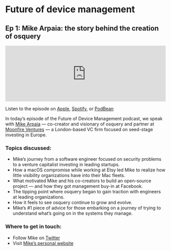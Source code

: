 # Future of device management
## Ep 1: Mike Arpaia: the story behind the creation of osquery

<iframe allow="autoplay *; encrypted-media *; fullscreen *; clipboard-write" frameborder="0" height="175" style="width:100%;max-width:800px;overflow:hidden;background:transparent;" sandbox="allow-forms allow-popups allow-same-origin allow-scripts allow-storage-access-by-user-activation allow-top-navigation-by-user-activation" src="https://embed.podcasts.apple.com/gb/podcast/ep-1-mike-arpaia-the-story-behind-the-creation-of-osquery/id1627079895?i=1000565001475"></iframe>

Listen to the episode on [Apple](https://podcasts.apple.com/gb/podcast/ep-1-mike-arpaia-the-story-behind-the-creation-of-osquery/id1627079895?i=1000565001475), [Spotify](https://open.spotify.com/episode/2K653S8HsXFTe5CGNr0e6H?si=LsZwvBnDT1enaNZT04j1YQ), or [PodBean](https://futureofdevicemanagement.podbean.com/e/ep-1-mike-arpaia-the-story-behind-the-creation-of-osquery/)

In today’s episode of the Future of Device Management podcast, we speak with [Mike Arpaia](https://www.linkedin.com/in/marpaia/) — co-creator and visionary of osquery and partner at [Moonfire Ventures](https://www.moonfire.com/) — a London-based VC firm focused on seed-stage investing in Europe. 

### Topics discussed:

- Mike’s journey from a software engineer focused on security problems to a venture capitalist investing in leading startups. 
- How a macOS compromise while working at Etsy led Mike to realize how little visibility organizations have into their Mac fleets. 
- What motivated Mike and his co-creators to build an open-source project — and how they got management buy-in at Facebook.  
- The tipping point where osquery began to gain traction with engineers at leading organizations. 
- How it feels to see osquery continue to grow and evolve. 
- Mike’s #1 piece of advice for those embarking on a journey of trying to understand what’s going on in the systems they manage.

### Where to get in touch: 

- Follow Mike on [Twitter](https://twitter.com/mikearpaia) 
- Visit [Mike’s personal website](https://www.arpaia.xyz/)

<meta name="category" value="podcasts">
<meta name="authorGitHubUsername" value="zwass">
<meta name="authorFullName" value="Zach Wasserman">
<meta name="publishedOn" value="2022-06-06">
<meta name="articleTitle" value="Future of device management episode 1">
<meta name="articleImageUrl" value="../website/assets/images/articles/future-of-device-management-ep1-cover-1600x900@2x.jpg">